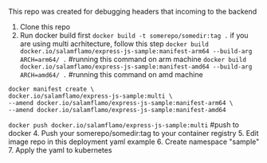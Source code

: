 This repo was created for debugging headers that incoming to the backend

1. Clone this repo
2. Run docker build first
`docker build -t somerepo/somedir:tag .`
if you are using multi acrhitecture, follow this step
`docker build docker.io/salamflamo/express-js-sample:manifest-arm64 --build-arg ARCH=arm64/ .` #running this command on arm machine
`docker build docker.io/salamflamo/express-js-sample:manifest-amd64 --build-arg ARCH=amd64/ .` #running this command on amd machine
```
docker manifest create \
docker.io/salamflamo/express-js-sample:multi \
--amend docker.io/salamflamo/express-js-sample:manifest-arm64 \
--amend docker.io/salamflamo/express-js-sample:manifest-amd64
```
`docker push docker.io/salamflamo/express-js-sample:multi` #push to docker
4. Push your somerepo/somedir:tag to your container registry
5. Edit image repo in this deployment yaml example
6. Create namespace "sample"
7. Apply the yaml to kubernetes
